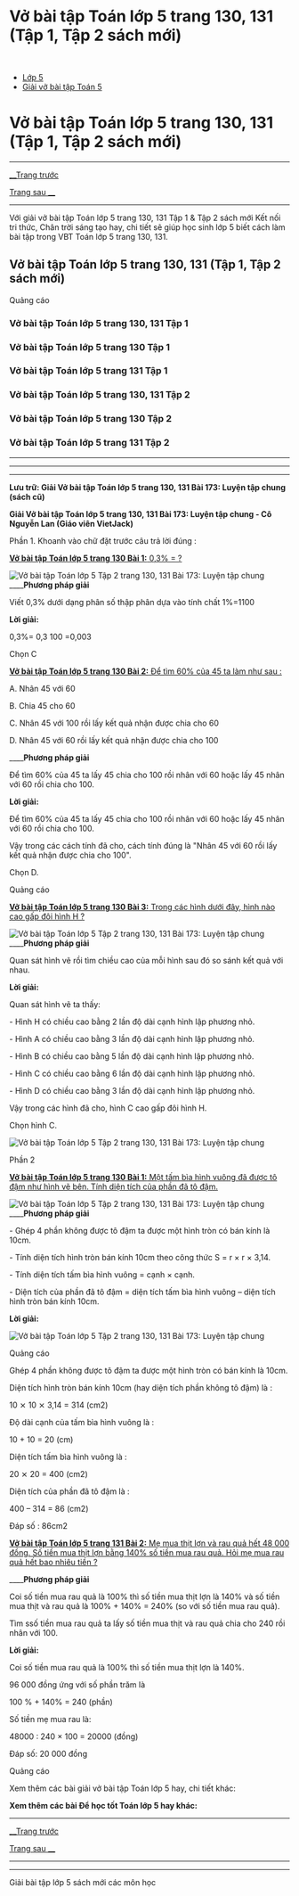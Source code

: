 # Vở bài tập Toán lớp 5 trang 130, 131 (Tập 1, Tập 2 sách mới)

﻿

  * [Lớp 5](https://vietjack.com/series/lop-5.jsp)
  * [Giải vở bài tập Toán 5](https://vietjack.com/giai-vo-bai-tap-toan-5/index.jsp)



# Vở bài tập Toán lớp 5 trang 130, 131 (Tập 1, Tập 2 sách mới)

* * *

[__Trang trước](https://vietjack.com/giai-vo-bai-tap-toan-5/bai-172-luyen-tap-chung.jsp)

[Trang sau __](https://vietjack.com/giai-vo-bai-tap-toan-5/bai-174-luyen-tap-chung.jsp)

* * *

Với giải vở bài tập Toán lớp 5 trang 130, 131 Tập 1 & Tập 2 sách mới Kết nối tri thức, Chân trời sáng tạo hay, chi tiết sẽ giúp học sinh lớp 5 biết cách làm bài tập trong VBT Toán lớp 5 trang 130, 131.

## Vở bài tập Toán lớp 5 trang 130, 131 (Tập 1, Tập 2 sách mới)

Quảng cáo

### Vở bài tập Toán lớp 5 trang 130, 131 Tập 1

### Vở bài tập Toán lớp 5 trang 130 Tập 1

### Vở bài tập Toán lớp 5 trang 131 Tập 1

### Vở bài tập Toán lớp 5 trang 130, 131 Tập 2

### Vở bài tập Toán lớp 5 trang 130 Tập 2

### Vở bài tập Toán lớp 5 trang 131 Tập 2

* * *

* * *

* * *

**Lưu trữ: Giải Vở bài tập Toán lớp 5 trang 130, 131 Bài 173: Luyện tập chung (sách cũ)**

**Giải Vở bài tập Toán lớp 5 trang 130, 131 Bài 173: Luyện tập chung - Cô Nguyễn Lan (Giáo viên VietJack)**

Phần 1. Khoanh vào chữ đặt trước câu trả lời đúng :

[**Vở bài tập Toán lớp 5 trang 130 Bài 1:** 0,3% = ? ](https://vietjack.com/giai-vo-bai-tap-toan-5/bai-1-trang-130-vbt-toan-5-tap-2.jsp)

![Vở bài tập Toán lớp 5 Tập 2 trang 130, 131 Bài 173: Luyện tập chung](https://vietjack.com/giai-vo-bai-tap-toan-5/images/bai-1-trang-130-vbt-toan-5-tap-2.PNG) ____**Phương pháp giải**

Viết 0,3% dưới dạng phân số thập phân dựa vào tính chất 1%=1100

**Lời giải:**

0,3%= 0,3 100 =0,003

Chọn C

[**Vở bài tập Toán lớp 5 trang 130 Bài 2:** Để tìm 60% của 45 ta làm như sau : ](https://vietjack.com/giai-vo-bai-tap-toan-5/bai-2-trang-130-vbt-toan-5-tap-2.jsp)

A. Nhân 45 với 60

B. Chia 45 cho 60

C. Nhân 45 với 100 rồi lấy kết quả nhận được chia cho 60

D. Nhân 45 với 60 rồi lấy kết quả nhận được chia cho 100

____**Phương pháp giải**

Để tìm 60% của 45 ta lấy 45 chia cho 100 rồi nhân với 60 hoặc lấy 45 nhân với 60 rồi chia cho 100. 

**Lời giải:**

Để tìm 60% của 45 ta lấy 45 chia cho 100 rồi nhân với 60 hoặc lấy 45 nhân với 60 rồi chia cho 100.

Vậy trong các cách tính đã cho, cách tính đúng là "Nhân 45 với 60 rồi lấy kết quả nhận được chia cho 100".

Chọn D.

Quảng cáo

[**Vở bài tập Toán lớp 5 trang 130 Bài 3:** Trong các hình dưới đây, hình nào cao gấp đôi hình H ? ](https://vietjack.com/giai-vo-bai-tap-toan-5/bai-3-trang-130-vbt-toan-5-tap-2.jsp)

![Vở bài tập Toán lớp 5 Tập 2 trang 130, 131 Bài 173: Luyện tập chung](https://vietjack.com/giai-vo-bai-tap-toan-5/images/bai-3-trang-130-vbt-toan-5-tap-2.PNG) ____**Phương pháp giải**

Quan sát hình vẽ rồi tìm chiều cao của mỗi hình sau đó so sánh kết quả với nhau. 

**Lời giải:**

Quan sát hình vẽ ta thấy:

\- Hình H có chiều cao bằng 2 lần độ dài cạnh hình lập phương nhỏ.

\- Hình A có chiều cao bằng 3 lần độ dài cạnh hình lập phương nhỏ.

\- Hình B có chiều cao bằng 5 lần độ dài cạnh hình lập phương nhỏ.

\- Hình C có chiều cao bằng 6 lần độ dài cạnh hình lập phương nhỏ.

\- Hình D có chiều cao bằng 3 lần độ dài cạnh hình lập phương nhỏ.

Vậy trong các hình đã cho, hình C cao gấp đôi hình H.

Chọn hình C.

![Vở bài tập Toán lớp 5 Tập 2 trang 130, 131 Bài 173: Luyện tập chung](https://vietjack.com/giai-vo-bai-tap-toan-5/images/bai-3-trang-130-vbt-toan-5-tap-2-1.PNG)

Phần 2

[**Vở bài tập Toán lớp 5 trang 130 Bài 1:** Một tấm bìa hình vuông đã được tô đậm như hình vẽ bên. Tính diện tích của phần đã tô đậm.](https://vietjack.com/giai-vo-bai-tap-toan-5/bai-1-trang-130-vbt-toan-5-tap-2-1.jsp)

![Vở bài tập Toán lớp 5 Tập 2 trang 130, 131 Bài 173: Luyện tập chung](https://vietjack.com/giai-vo-bai-tap-toan-5/images/bai-1-trang-130-vbt-toan-5-tap-2-2.PNG) ____**Phương pháp giải**

\- Ghép 4 phần không được tô đậm ta được một hình tròn có bán kính là 10cm. 

\- Tính diện tích hình tròn bán kính 10cm theo công thức S = r × r × 3,14.

\- Tính diện tích tấm bìa hình vuông = cạnh × cạnh.

\- Diện tích của phần đã tô đậm = diện tích tấm bìa hình vuông – diện tích hình tròn bán kính 10cm.

**Lời giải:**

![Vở bài tập Toán lớp 5 Tập 2 trang 130, 131 Bài 173: Luyện tập chung](https://vietjack.com/giai-vo-bai-tap-toan-5/images/bai-1-trang-130-vbt-toan-5-tap-2-a.PNG)

Quảng cáo

Ghép 4 phần không được tô đậm ta được một hình tròn có bán kính là 10cm.

Diện tích hình tròn bán kính 10cm (hay diện tích phần không tô đậm) là :

10 ⨯ 10 ⨯ 3,14 = 314 (cm2)

Độ dài cạnh của tấm bìa hình vuông là :

10 + 10 = 20 (cm)

Diện tích tấm bìa hình vuông là :

20 ⨯ 20 = 400 (cm2)

Diện tích của phần đã tô đậm là :

400 – 314 = 86 (cm2)

Đáp số : 86cm2

[**Vở bài tập Toán lớp 5 trang 131 Bài 2:** Mẹ mua thịt lợn và rau quả hết 48 000 đồng. Số tiền mua thịt lợn bằng 140% số tiền mua rau quả. Hỏi mẹ mua rau quả hết bao nhiêu tiền ?](https://vietjack.com/giai-vo-bai-tap-toan-5/bai-2-trang-131-vbt-toan-5-tap-2.jsp)

____**Phương pháp giải**

Coi số tiền mua rau quả là 100% thì số tiền mua thịt lợn là 140% và số tiền mua thịt và rau quả là 100% + 140% = 240% (so với số tiền mua rau quả).

Tìm ssố tiền mua rau quả ta lấy số tiền mua thịt và rau quả chia cho 240 rồi nhân với 100. 

**Lời giải:**

Coi số tiền mua rau quả là 100% thì số tiền mua thịt lợn là 140%.

96 000 đồng ứng với số phần trăm là

100 % + 140% = 240 (phần)

Số tiền mẹ mua rau là:

48000 : 240 × 100 = 20000 (đồng)

Đáp số: 20 000 đồng

Quảng cáo

Xem thêm các bài giải vở bài tập Toán lớp 5 hay, chi tiết khác:

**Xem thêm các bài Để học tốt Toán lớp 5 hay khác:**

* * *

[__Trang trước](https://vietjack.com/giai-vo-bai-tap-toan-5/bai-172-luyen-tap-chung.jsp)

[Trang sau __](https://vietjack.com/giai-vo-bai-tap-toan-5/bai-174-luyen-tap-chung.jsp)

* * *

* * *

Giải bài tập lớp 5 sách mới các môn học

